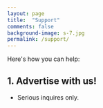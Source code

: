 ```yaml
---
layout: page
title:  "Support"
comments: false
background-image: s-7.jpg
permalink: /support/
---
```

<a name="affiliates"></a>Here's how you can help:

## 1. Advertise with us!

* Serious inquires only.

